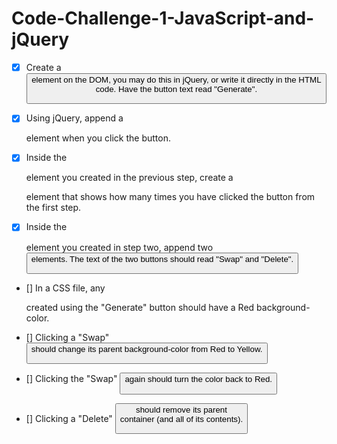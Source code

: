# Code-Challenge-1-JavaScript-and-jQuery

- [X] Create a <button> element on the DOM, you may do this in jQuery, or write it directly in the HTML code. Have the button text read "Generate".

- [X] Using jQuery, append a <div> element when you click the button.

- [X] Inside the <div> element you created in the previous step, create a <p> element that shows how many times you have clicked the button from the first step.

- [X] Inside the <div> element you created in step two, append two <button> elements. The text of the two buttons should read "Swap" and "Delete".

- [] In a CSS file, any <div> created using the "Generate" button should have a Red background-color.

- [] Clicking a "Swap" <button> should change its parent background-color from Red to Yellow.

- [] Clicking the "Swap" <button> again should turn the color back to Red.

- [] Clicking a "Delete" <button> should remove its parent <div> container (and all of its contents).